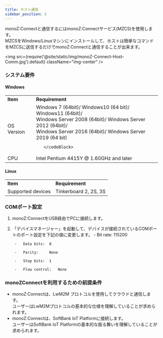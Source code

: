```yaml
---
title: ホスト通信
sidebar_position: 3
---
```



monoZ:Connectと通信するにはmonoZ:Connectサービス(MZCS)を使用します。\
MZCSをWindows/Linuxマシンにインストールして、ホストは簡単なコマンドをMZCSに送信するだけでmonoZ:Connectと通信することが出来ます。

<img src={require('@site/static/img/monoZ-Connect-Host-Comm.jpg').default} className="img-center" />

### システム要件

#### Windows

<table>
    <tr>
        <td> <b>Item</b></td>
        <td> <b>Requirement</b></td>
    </tr>
    <tr>
        <td>OS Version</td>
        <td>
        <codeBlock>
        Windows 7 (64bit)/ Windows10 (64 bit)/ Windows11 (64bit)/ <br/>
Windows Server 2008 (64bit)/ Windows Server 2012 (64bit)/ <br/>
Windows Server 2016 (64bit)/ Windows Server 2019 (64 bit) 

       </codeBlock>
</td>
    </tr>
     <tr>
        <td>CPU</td>
        <td>
      <codeBlock>
       Intel Pentium 4415Y @ 1.60GHz and later
      </codeBlock>
</td>
    </tr>
</table>

#### Linux

<table>
    <tr>
        <td> <b>Item</b></td>
        <td> <b>Requirement</b></td>
    </tr>
    <tr>
        <td>Supported devices</td>
        <td>
        <codeBlock>
     Tinkerboard 2, 2S, 3S
       </codeBlock>
</td>
    </tr>
</table>


### COMポート設定
1. monoZ:ConnectをUSB経由でPCに接続します。

2. 「デバイスマネージャー」を起動して、デバイスが接続されているCOMポートのポート設定を下記の値に変更します。
        -	Bit rate:		115200

        -	Data bits:	8

        -	Parity:		None

        -	Stop bits:	1

        -	Flow control:	None
### monoZConnectを利用するための前提条件 
- monoZ:Connectは、LwM2M プロトコルを使用してクラウドと通信します。\
  ユーザーはLwM2Mプロトコルの基本的な仕様を理解していることが求められます。
- monoZ:Connectは、SoftBank IoT Platformに接続します。\
  ユーザーはSoftBank IoT Platformの基本的な振る舞いを理解していることが求められます。